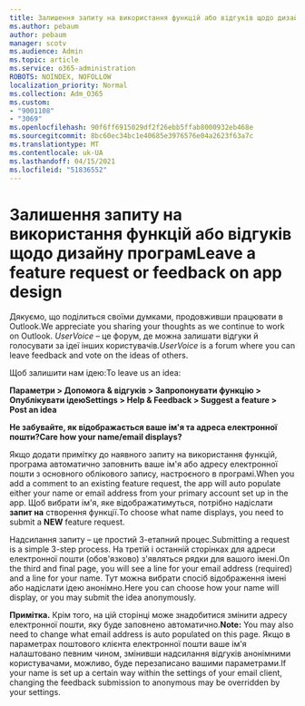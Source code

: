 ```yaml
---
title: Залишення запиту на використання функцій або відгуків щодо дизайну програм
ms.author: pebaum
author: pebaum
manager: scotv
ms.audience: Admin
ms.topic: article
ms.service: o365-administration
ROBOTS: NOINDEX, NOFOLLOW
localization_priority: Normal
ms.collection: Adm_O365
ms.custom:
- "9001108"
- "3069"
ms.openlocfilehash: 90f6ff6915029df2f26ebb5ffab8000932eb468e
ms.sourcegitcommit: 8bc60ec34bc1e40685e3976576e04a2623f63a7c
ms.translationtype: MT
ms.contentlocale: uk-UA
ms.lasthandoff: 04/15/2021
ms.locfileid: "51836552"
---
```

# <a name="leave-a-feature-request-or-feedback-on-app-design"></a><span data-ttu-id="692d1-102">Залишення запиту на використання функцій або відгуків щодо дизайну програм</span><span class="sxs-lookup"><span data-stu-id="692d1-102">Leave a feature request or feedback on app design</span></span>

<span data-ttu-id="692d1-103">Дякуємо, що поділиться своїми думками, продовживши працювати в Outlook.</span><span class="sxs-lookup"><span data-stu-id="692d1-103">We appreciate you sharing your thoughts as we continue to work on Outlook.</span></span> <span data-ttu-id="692d1-104">*UserVoice –* це форум, де можна залишати відгуки й голосувати за ідеї інших користувачів.</span><span class="sxs-lookup"><span data-stu-id="692d1-104">*UserVoice* is a forum where you can leave feedback and vote on the ideas of others.</span></span>  

<span data-ttu-id="692d1-105">Щоб залишити нам ідею:</span><span class="sxs-lookup"><span data-stu-id="692d1-105">To leave us an idea:</span></span> 

<span data-ttu-id="692d1-106">**Параметри > Допомога & відгуків > Запропонувати функцію > Опублікувати ідею**</span><span class="sxs-lookup"><span data-stu-id="692d1-106">**Settings > Help & Feedback > Suggest a feature > Post an idea**</span></span> 

<span data-ttu-id="692d1-107">**Не забувайте, як відображається ваше ім'я та адреса електронної пошти?**</span><span class="sxs-lookup"><span data-stu-id="692d1-107">**Care how your name/email displays?**</span></span>

<span data-ttu-id="692d1-108">Якщо додати примітку до наявного запиту на використання функцій, програма автоматично заповнить ваше ім'я або адресу електронної пошти з основного облікового запису, настроєного в програмі.</span><span class="sxs-lookup"><span data-stu-id="692d1-108">When you add a comment to an existing feature request, the app will auto populate either your name or email address from your primary account set up in the app.</span></span> <span data-ttu-id="692d1-109">Щоб вибрати ім'я, яке відображатимуться, потрібно надіслати **запит на** створення функції.</span><span class="sxs-lookup"><span data-stu-id="692d1-109">To choose what name displays, you need to submit a **NEW** feature request.</span></span> 

<span data-ttu-id="692d1-110">Надсилання запиту – це простий 3-етапний процес.</span><span class="sxs-lookup"><span data-stu-id="692d1-110">Submitting a request is a simple 3-step process.</span></span> <span data-ttu-id="692d1-111">На третій і останній сторінках для адреси електронної пошти (обов'язково) з'являться рядки для вашого імені.</span><span class="sxs-lookup"><span data-stu-id="692d1-111">On the third and final page, you will see a line for your email address (required) and a line for your name.</span></span> <span data-ttu-id="692d1-112">Тут можна вибрати спосіб відображення імені або надіслати ідею анонімно.</span><span class="sxs-lookup"><span data-stu-id="692d1-112">Here you can choose how your name will display, or you may submit the idea anonymously.</span></span> 

<span data-ttu-id="692d1-113">**Примітка.** Крім того, на цій сторінці може знадобитися змінити адресу електронної пошти, яку буде заповнено автоматично.</span><span class="sxs-lookup"><span data-stu-id="692d1-113">**Note:** You may also need to change what email address is auto populated on this page.</span></span> <span data-ttu-id="692d1-114">Якщо в параметрах поштового клієнта електронної пошти ваше ім'я налаштовано певним чином, змінивши надсилання відгуків анонімними користувачами, можливо, буде перезаписано вашими параметрами.</span><span class="sxs-lookup"><span data-stu-id="692d1-114">If your name is set up a certain way within the settings of your email client, changing the feedback submission to anonymous may be overridden by your settings.</span></span> 
